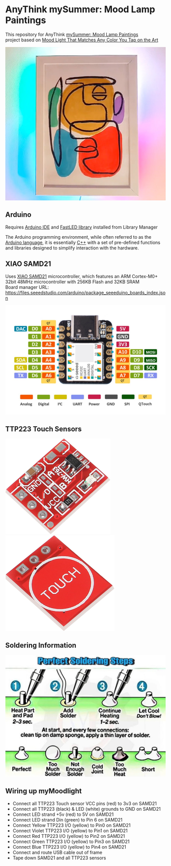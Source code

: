 # AnyThink mySummer: Mood Lamp Paintings
This repository for AnyThink [mySummer: Mood Lamp Paintings](https://anythinklibraries.libnet.info/event/13847358)  
project based on [Mood Light That Matches Any Color You Tap on the Art](https://www.instructables.com/Mood-Light-That-Matches-Any-Color-You-Tap-on-the-A/)

<img title="myMoodlight" alt="myMoodlight" src="images/moodlight.jpg">

## Arduino
Requires [Arduino IDE](https://www.arduino.cc/en/software)
and [FastLED library](https://github.com/FastLED/FastLED) installed from Library Manager  

The Arduino programming environment, while often referred to as the [Arduino language](https://docs.arduino.cc/language-reference/),
it is essentially [C++](https://isocpp.org/std/the-standard) with a set of pre-defined functions and libraries designed to simplify interaction with the hardware.

## XIAO SAMD21
Uses [XIAO SAMD21](https://wiki.seeedstudio.com/Seeeduino-XIAO/) microcontroller, which features an ARM Cortex-M0+ 32bit 48MHz microcontroller with 256KB Flash and 32KB SRAM  
Board manager URL: https://files.seeedstudio.com/arduino/package_seeeduino_boards_index.json

<img title="XIAO SAMD21" alt="XIAO SAMD21 pinout" src="images/XIAO-SAMD21-pinout.jpg">

## TTP223 Touch Sensors
<img alt="TTP223 Touch Sensor Top" src="images/TTP223-Touch-top.jpg" height="300px">  <img alt="TTP223 Touch Sensor Bottom" src="images/TTP223-Touch-bottom.jpg" height="300px">

## Soldering Information
<img title="Soldering" alt="Soldering Diagram" src="images/soldering.png">

## Wiring up myMoodlight
  * Connect all TTP223 Touch sensor VCC pins (red) to 3v3 on SAMD21
  * Connect all TTP223 (black) & LED (white) grounds to GND on SAMD21
  * Connect LED strand +5v (red) to 5V on SAMD21
  * Connect LED strand Din (green) to Pin 6 on SAMD21
  * Connect Yellow TTP223 I/O (yellow) to Pin0 on SAMD21
  * Connect Violet TTP223 I/O (yellow) to Pin1 on SAMD21
  * Connect Red TTP223 I/O (yellow) to Pin2 on SAMD21
  * Connect Green TTP223 I/O (yellow) to Pin3 on SAMD21
  * Connect Blue TTP223 I/O (yellow) to Pin4 on SAMD21
  * Connect and route USB cable out of frame
  * Tape down SAMD21 and all TTP223 sensors
